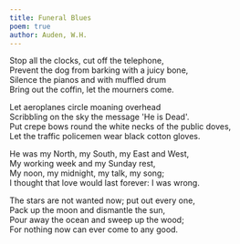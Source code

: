 ```yaml
---
title: Funeral Blues
poem: true
author: Auden, W.H.
---
```


Stop all the clocks, cut off the telephone,  
Prevent the dog from barking with a juicy bone,  
Silence the pianos and with muffled drum  
Bring out the coffin, let the mourners come.  

Let aeroplanes circle moaning overhead  
Scribbling on the sky the message 'He is Dead'.  
Put crepe bows round the white necks of the public doves,  
Let the traffic policemen wear black cotton gloves.  

He was my North, my South, my East and West,  
My working week and my Sunday rest,  
My noon, my midnight, my talk, my song;  
I thought that love would last forever: I was wrong.  

The stars are not wanted now; put out every one,  
Pack up the moon and dismantle the sun,  
Pour away the ocean and sweep up the wood;  
For nothing now can ever come to any good.  
